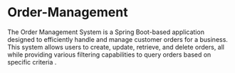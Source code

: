 # Order-Management
The Order Management System is a Spring Boot-based application designed to efficiently handle and manage customer orders for a business. This system allows users to create, update, retrieve, and delete orders, all while providing various filtering capabilities to query orders based on specific criteria .
